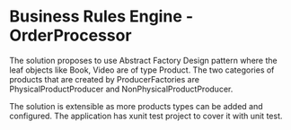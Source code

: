 # Business Rules Engine - OrderProcessor
The solution proposes to use Abstract Factory Design pattern where the leaf objects like Book, Video are of type Product.
The two categories of products that are created by ProducerFactories are PhysicalProductProducer and NonPhysicalProductProducer.

The solution is extensible as more products types can be added and configured.
The application has xunit test project to cover it with unit test.
